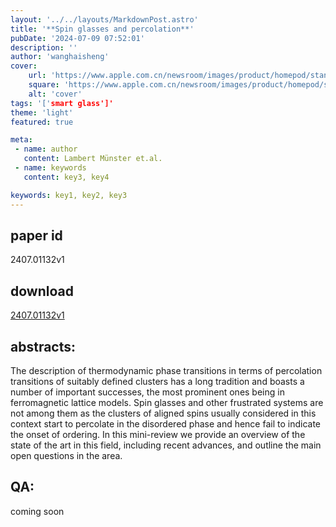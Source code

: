 ```yaml
---
layout: '../../layouts/MarkdownPost.astro'
title: '**Spin glasses and percolation**'
pubDate: '2024-07-09 07:52:01'
description: ''
author: 'wanghaisheng'
cover:
    url: 'https://www.apple.com.cn/newsroom/images/product/homepod/standard/Apple-HomePod-hero-230118_big.jpg.large_2x.jpg'
    square: 'https://www.apple.com.cn/newsroom/images/product/homepod/standard/Apple-HomePod-hero-230118_big.jpg.large_2x.jpg'
    alt: 'cover'
tags: '['smart glass']' 
theme: 'light'
featured: true

meta:
 - name: author
   content: Lambert Münster et.al.
 - name: keywords
   content: key3, key4

keywords: key1, key2, key3
---
```


## paper id
2407.01132v1
## download
[2407.01132v1](http://arxiv.org/abs/2407.01132v1)
## abstracts:
The description of thermodynamic phase transitions in terms of percolation transitions of suitably defined clusters has a long tradition and boasts a number of important successes, the most prominent ones being in ferromagnetic lattice models. Spin glasses and other frustrated systems are not among them as the clusters of aligned spins usually considered in this context start to percolate in the disordered phase and hence fail to indicate the onset of ordering. In this mini-review we provide an overview of the state of the art in this field, including recent advances, and outline the main open questions in the area.
## QA:
coming soon

